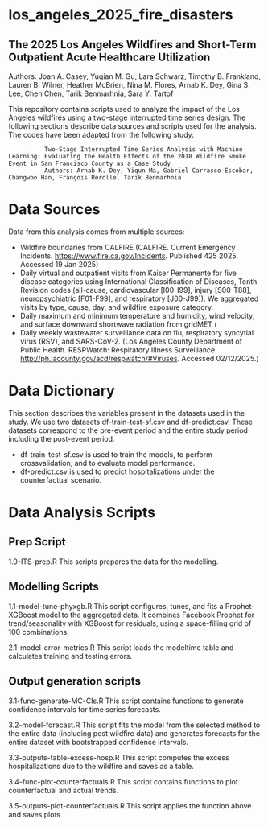 # los_angeles_2025_fire_disasters

## The 2025 Los Angeles Wildfires and Short-Term Outpatient Acute Healthcare Utilization
Authors: Joan A. Casey,  Yuqian M. Gu, Lara Schwarz, Timothy B. Frankland, Lauren B. Wilner, Heather McBrien, Nina M. Flores, Arnab K. Dey, Gina
S. Lee, Chen Chen,  Tarik Benmarhnia, Sara Y. Tartof

This repository contains scripts used to analyze the impact of the Los Angeles wildfires using a two-stage interrupted time series design. The following sections describe data sources and scripts used for the analysis. The codes have been adapted from the following study:

              Two-Stage Interrupted Time Series Analysis with Machine Learning: Evaluating the Health Effects of the 2018 Wildfire Smoke Event in San Francisco County as a Case Study
              Authors: Arnab K. Dey, Yiqun Ma, Gabriel Carrasco-Escobar, Changwoo Han, François Rerolle, Tarik Benmarhnia

# Data Sources
Data from this analysis comes from multiple sources:
* Wildfire boundaries from CALFIRE (CALFIRE. Current Emergency Incidents. https://www.fire.ca.gov/Incidents. Published 425 2025. Accessed 19 Jan 2025)
* Daily virtual and outpatient visits from Kaiser Permanente for five disease categories using International Classification of Diseases, Tenth Revision codes (all-cause, cardiovascular [I00-I99], injury [S00-T88], neuropsychiatric [F01-F99], and respiratory [J00-J99]). We aggregated visits by type, cause, day, and wildfire exposure category.
* Daily maximum and minimum temperature and humidity, wind velocity, and surface downward shortwave radiation from gridMET (
* Daily weekly wastewater surveillance data on flu, respiratory syncytial virus (RSV), and SARS-CoV-2. (Los Angeles County Department of Public Health. RESPWatch: Respiratory Illness Surveillance. http://ph.lacounty.gov/acd/respwatch/#Viruses. Accessed 02/12/2025.)

# Data Dictionary

This section describes the variables present in the datasets used in the study. We use two datasets df-train-test-sf.csv and df-predict.csv. These datasets correspond to the pre-event period and the entire study period including the post-event period.

* df-train-test-sf.csv is used to train the models, to perform crossvalidation, and to evaluate model performance.
* df-predict.csv is used to predict hospitalizations under the counterfactual scenario.

# Data Analysis Scripts

## Prep Script
1.0-ITS-prep.R
This scripts prepares the data for the modelling.

## Modelling Scripts

1.1-model-tune-phyxgb.R 
This script configures, tunes, and fits a Prophet-XGBoost model to the aggregated data. It combines Facebook Prophet for trend/seasonality with XGBoost for residuals, using a space-filling grid of 100 combinations.

2.1-model-error-metrics.R
This script loads the modeltime table and calculates training and testing errors. 

## Output generation scripts

3.1-func-generate-MC-CIs.R
This script contains functions to generate confidence intervals for time series forecasts.

3.2-model-forecast.R
This script fits the model from the selected method to the entire data (including post wildfire data) and generates forecasts for the entire dataset with bootstrapped confidence intervals.

3.3-outputs-table-excess-hosp.R
This script computes the excess hospitalizations due to the wildfire and saves as a table.

3.4-func-plot-counterfactuals.R
This script contains functions to plot counterfactual and actual trends.

3.5-outputs-plot-counterfactuals.R
This script applies the function above and saves plots
